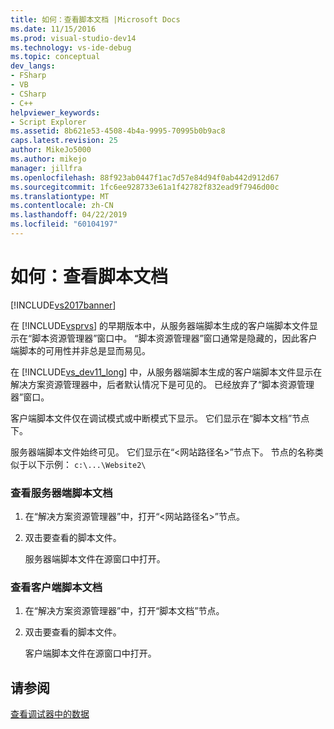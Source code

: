 ```yaml
---
title: 如何：查看脚本文档 |Microsoft Docs
ms.date: 11/15/2016
ms.prod: visual-studio-dev14
ms.technology: vs-ide-debug
ms.topic: conceptual
dev_langs:
- FSharp
- VB
- CSharp
- C++
helpviewer_keywords:
- Script Explorer
ms.assetid: 8b621e53-4508-4b4a-9995-70995b0b9ac8
caps.latest.revision: 25
author: MikeJo5000
ms.author: mikejo
manager: jillfra
ms.openlocfilehash: 88f923ab0447f1ac7d57e84d94f0ab442d912d67
ms.sourcegitcommit: 1fc6ee928733e61a1f42782f832ead9f7946d00c
ms.translationtype: MT
ms.contentlocale: zh-CN
ms.lasthandoff: 04/22/2019
ms.locfileid: "60104197"
---
```

# <a name="how-to-view-script-documents"></a>如何：查看脚本文档
[!INCLUDE[vs2017banner](../includes/vs2017banner.md)]

在 [!INCLUDE[vsprvs](../includes/vsprvs-md.md)] 的早期版本中，从服务器端脚本生成的客户端脚本文件显示在“脚本资源管理器”窗口中。 “脚本资源管理器”窗口通常是隐藏的，因此客户端脚本的可用性并非总是显而易见。  
  
 在 [!INCLUDE[vs_dev11_long](../includes/vs-dev11-long-md.md)] 中，从服务器端脚本生成的客户端脚本文件显示在解决方案资源管理器中，后者默认情况下是可见的。 已经放弃了“脚本资源管理器”窗口。  
  
 客户端脚本文件仅在调试模式或中断模式下显示。 它们显示在“脚本文档”节点下。  
  
 服务器端脚本文件始终可见。 它们显示在“\<网站路径名>”节点下。 节点的名称类似于以下示例： `c:\...\Website2\`  
  
### <a name="to-view-a-server-side-script-document"></a>查看服务器端脚本文档  
  
1. 在“解决方案资源管理器”中，打开“\<网站路径名>”节点。  
  
2. 双击要查看的脚本文件。  
  
     服务器端脚本文件在源窗口中打开。  
  
### <a name="to-view-a-client-side-script-document"></a>查看客户端脚本文档  
  
1. 在“解决方案资源管理器”中，打开“脚本文档”节点。  
  
2. 双击要查看的脚本文件。  
  
     客户端脚本文件在源窗口中打开。  
  
## <a name="see-also"></a>请参阅  
 [查看调试器中的数据](../debugger/viewing-data-in-the-debugger.md)

